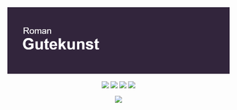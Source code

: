 <img src="header.png">

<p align="center">
<img src = "https://badges.pufler.dev/visits/RGutekunst/repo">
  <img src = "https://badges.pufler.dev/repos/RGutekunst"> 
  <img src = "https://badges.pufler.dev/gists/RGutekunst">
  <img src = "https://badges.pufler.dev/years/RGutekunst">
</p>

<p align="center">
  <a href="https://skillicons.dev">
    <img src="https://skillicons.dev/icons?i=git,golang,cs,html,css,js,ableton,VisualStudio,vsc" />
  </a>
</p>










